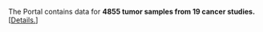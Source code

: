 <P>The Portal contains data for <b>4855 tumor samples from 19 cancer studies.</b> [<a href='data_sets.jsp'>Details.</a>]</p>
<script type='text/javascript' src='https://www.google.com/jsapi'></script>
<script type='text/javascript'>
google.load('visualization', '1.0', {'packages':['corechart']});
google.setOnLoadCallback(drawChart);
function drawChart() {
var data = new google.visualization.DataTable();
data.addColumn('string', 'Cancer Study');
data.addColumn('number', 'Samples');
data.addRows([['Bladder Urothelial Carcinoma (TCGA)', 38],
['Breast Invasive Carcinoma (TCGA)', 813],
['Cervical Squamous Cell Carcinoma (TCGA)', 36],
['Colon and Rectum Adenocarcinoma (TCGA)', 590],
['Glioblastoma Multiforme (TCGA)', 585],
['Head and Neck Squamous Cell Carcinoma (TCGA)', 165],
['Kidney Renal Clear Cell Carcinoma (TCGA)', 501],
['Kidney Renal Papillary Cell Carcinoma (TCGA)', 43],
['Acute Myeloid Leukemia (TCGA)', 199],
['Brain Lower Grade Glioma (TCGA)', 80],
['Liver Hepatocellular Carcinoma (TCGA)', 53],
['Lung Adenocarcinoma (TCGA)', 269],
['Lung Squamous Cell Carcinoma (TCGA)', 212],
['Ovarian Serous Cystadenocarcinoma (TCGA)', 568],
['Pancreatic Adenocarcinoma (TCGA)', 14],
['Prostate Adenocarcinoma (TCGA)', 82],
['Stomach Adenocarcinoma (TCGA)', 149],
['Thyroid Carcinoma (TCGA)', 85],
['Uterine Corpus Endometrioid Carcinoma (TCGA)', 373]
]);
var options = {
'backgroundColor':'#F1F6FE',
'is3D':false,
'pieSliceText':'value',
'tooltip':{'text':'value'},
'width':300,
'legend':{'position':'none'},
'left':0,'top':0,
'height':300};
var chart = new google.visualization.PieChart(document.getElementById('chart_div1'));
chart.draw(data, options);
}
</script>
<div id='chart_div1'></div>
